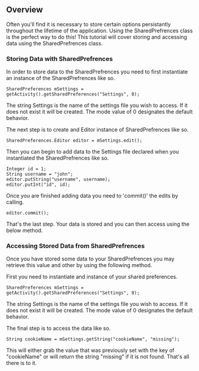 ## Overview

Often you'll find it is necessary to store certain options persistantly throughout the lifetime of the application. Using the SharedPrefrences class is the perfect way to do this! This tutorial will cover storing and accessing data using the SharedPrefrences class. 

### Storing Data with SharedPrefrences

In order to store data to the SharedPrefrences you need to first instantiate an instance of the SharedPrefrences like so.

`SharedPreferences mSettings = getActivity().getSharedPreferences("Settings", 0);`

The string Settings is the name of the settings file you wish to access. If it does not exist it will be created. The mode value of 0 designates the default behavior.

The next step is to create and Editor instance of SharedPrefrences like so.

`SharedPreferences.Editor editor = mSettings.edit();`

Then you can begin to add data to the Settings file declared when you instantiated the SharedPrefrences like so.

    Integer id = 1;
    String username = "john";
    editor.putString("username", username);
    editor.putInt("id", id);

Once you are finished adding data you need to 'commit()' the edits by calling.

    editor.commit();

That's the last step. Your data is stored and you can then access using the below method.


### Accessing Stored Data from SharedPrefrences

Once you have stored some data to your SharedPrefrences you may retrieve this value and other by using the following method.

First you need to instantiate and instance of your shared preferences. 

`SharedPreferences mSettings = getActivity().getSharedPreferences("Settings", 0);`

The string Settings is the name of the settings file you wish to access. If it does not exist it will be created. The mode value of 0 designates the default behavior.

The final step is to access the data like so.

`String cookieName = mSettings.getString("cookieName", "missing");`

This will either grab the value that was previously set with the key of "cookieName" or will return the string "missing" if it is not found. That's all there is to it.
